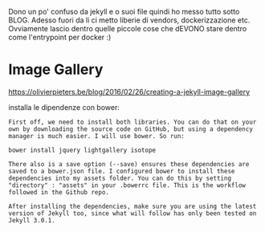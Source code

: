 
Dono un po' confuso da jekyll e o suoi file quindi ho messo tutto sotto BLOG.
Adesso fuori da li ci metto liberie di vendors, dockerizzazione etc. Ovviamente lascio dentro 
quelle piccole cose che dEVONO stare dentro come l'entrypoint per docker :)

# Image Gallery

https://olivierpieters.be/blog/2016/02/26/creating-a-jekyll-image-gallery

installa le dipendenze con bower:

```
First off, we need to install both libraries. You can do that on your own by downloading the source code on GitHub, but using a dependency manager is much easier. I will use bower. So run:

bower install jquery lightgallery isotope

There also is a save option (--save) ensures these dependencies are saved to a bower.json file. I configured bower to install these dependencies into my assets folder. You can do this by setting "directory" : "assets" in your .bowerrc file. This is the workflow followed in the Github repo.

After installing the dependencies, make sure you are using the latest version of Jekyll too, since what will follow has only been tested on Jekyll 3.0.1.
```